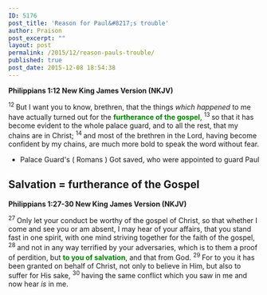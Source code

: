```yaml
---
ID: 5176
post_title: 'Reason for Paul&#8217;s trouble'
author: Praison
post_excerpt: ""
layout: post
permalink: /2015/12/reason-pauls-trouble/
published: true
post_date: 2015-12-08 18:54:38
---
```

<strong><span class="passage-display-bcv">Philippians 1:12
</span><span class="passage-display-version">New King James Version (NKJV)</span></strong>

<span class="text Phil-1-12"><sup class="versenum">12 </sup>But I want you to know, brethren, that the things <i>which happened</i> to me have actually turned out for the <span style="color: #008000;"><strong>furtherance of the gospel</strong></span>, <span id="en-NKJV-29375" class="text Phil-1-13"><sup class="versenum">13 </sup>so that it has become evident to the whole palace guard, and to all the rest, that my chains are in Christ; </span><span id="en-NKJV-29376" class="text Phil-1-14"><sup class="versenum">14 </sup>and most of the brethren in the Lord, having become confident by my chains, are much more bold to speak the word without fear.</span></span>
<ul>
	<li>Palace Guard's ( Romans ) Got saved, who were appointed to guard Paul</li>
</ul>
<h2><strong>Salvation = furtherance of the Gospel</strong></h2>
<strong><span class="passage-display-bcv">Philippians 1:27-30
</span><span class="passage-display-version">New King James Version (NKJV)</span></strong>

<span class="text Phil-1-27"><sup class="versenum">27 </sup>Only let your conduct be worthy of the gospel of Christ, so that whether I come and see you or am absent, I may hear of your affairs, that you stand fast in one spirit, with one mind striving together for the faith of the gospel, </span><span id="en-NKJV-29390" class="text Phil-1-28"><sup class="versenum">28 </sup>and not in any way terrified by your adversaries, which is to them a proof of perdition, but <span style="color: #008000;"><strong>to you of salvation</strong></span>, and that from God. </span><span id="en-NKJV-29391" class="text Phil-1-29"><sup class="versenum">29 </sup>For to you it has been granted on behalf of Christ, not only to believe in Him, but also to suffer for His sake, </span><span id="en-NKJV-29392" class="text Phil-1-30"><sup class="versenum">30 </sup>having the same conflict which you saw in me and now hear <i>is</i> in me.</span>